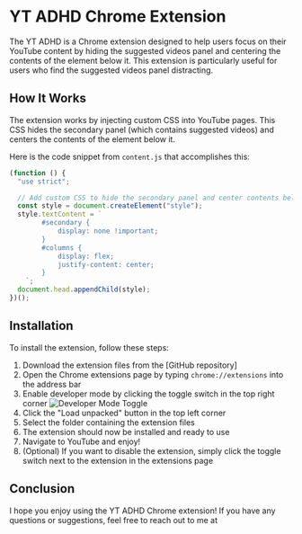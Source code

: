 # YT ADHD Chrome Extension

The YT ADHD is a Chrome extension designed to help users focus on their YouTube content by hiding the suggested videos panel and centering the contents of the element below it. This extension is particularly useful for users who find the suggested videos panel distracting.

## How It Works

The extension works by injecting custom CSS into YouTube pages. This CSS hides the secondary panel (which contains suggested videos) and centers the contents of the element below it.

Here is the code snippet from `content.js` that accomplishes this:

```javascript
(function () {
  "use strict";

  // Add custom CSS to hide the secondary panel and center contents below it
  const style = document.createElement("style");
  style.textContent = `
        #secondary {
            display: none !important;
        }
        #columns {
            display: flex;
            justify-content: center;
        }
    `;
  document.head.appendChild(style);
})();
```

## Installation

To install the extension, follow these steps:

1. Download the extension files from the [GitHub repository]
2. Open the Chrome extensions page by typing `chrome://extensions` into the address bar
3. Enable developer mode by clicking the toggle switch in the top right corner
   ![Developer Mode Toggle](https://developer.chrome.com/static/docs/extensions/mv2/getstarted/image/load-extension-f23f5f68dc7f2.png)
4. Click the "Load unpacked" button in the top left corner
5. Select the folder containing the extension files
6. The extension should now be installed and ready to use
7. Navigate to YouTube and enjoy!
8. (Optional) If you want to disable the extension, simply click the toggle switch next to the extension in the extensions page

## Conclusion

I hope you enjoy using the YT ADHD Chrome extension! If you have any questions or suggestions, feel free to reach out to me at [
](mailto:joshuasoftdev@gmail.com)
